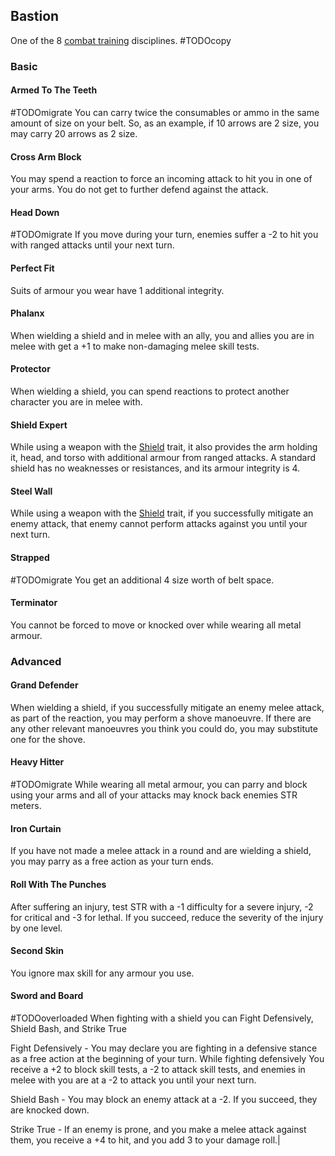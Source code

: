 ## Bastion
One of the 8 [combat training](Combat-Training) disciplines.
#TODOcopy

### Basic
#### Armed To The Teeth
#TODOmigrate 
You can carry twice the consumables or ammo in the same amount of size on your belt. So, as an example, if 10 arrows are 2 size, you may carry 20 arrows as 2 size.

#### Cross Arm Block
You may spend a reaction to force an incoming attack to hit you in one of your arms. You do not get to further defend against the attack.

#### Head Down
#TODOmigrate 
If you move during your turn, enemies suffer a -2 to hit you with ranged attacks until your next turn.

#### Perfect Fit
Suits of armour you wear have 1 additional integrity.

#### Phalanx
When wielding a shield and in melee with an ally, you and allies you are in melee with get a +1 to make non-damaging melee skill tests.

#### Protector
When wielding a shield, you can spend reactions to protect another character you are in melee with.

#### Shield Expert
While using a weapon with the [Shield](Weapon-Traits#Shield) trait, it also provides the arm holding it, head, and torso with additional armour from ranged attacks. A standard shield has no weaknesses or resistances, and its armour integrity is 4. 

#### Steel Wall
While using a weapon with the [Shield](Weapon-Traits#Shield) trait, if you successfully mitigate an enemy attack, that enemy cannot perform attacks against you until your next turn.

#### Strapped
#TODOmigrate 
You get an additional 4 size worth of belt space.

#### Terminator
You cannot be forced to move or knocked over while wearing all metal armour.

### Advanced
#### Grand Defender
When wielding a shield, if you successfully mitigate an enemy melee attack, as part of the reaction, you may perform a shove manoeuvre. If there are any other relevant manoeuvres you think you could do, you may substitute one for the shove.

#### Heavy Hitter
#TODOmigrate 
While wearing all metal armour, you can parry and block using your arms and all of your attacks may knock back enemies STR meters.

#### Iron Curtain
If you have not made a melee attack in a round and are wielding a shield, you may parry as a free action as your turn ends.

#### Roll With The Punches
After suffering an injury, test STR with a -1 difficulty for a severe injury, -2 for critical and -3 for lethal. If you succeed, reduce the severity of the injury by one level.

#### Second Skin
You ignore max skill for any armour you use.

#### Sword and Board
#TODOoverloaded 
When fighting with a shield you can Fight Defensively, Shield Bash, and Strike True

Fight Defensively - You may declare you are fighting in a defensive stance as a free action at the beginning of your turn. While fighting defensively You receive a +2 to block skill tests, a -2 to attack skill tests, and enemies in melee with you are at a -2 to attack you until your next turn.

Shield Bash - You may block an enemy attack at a -2. If you succeed, they are knocked down.

Strike True - If an enemy is prone, and you make a melee attack against them, you receive a +4 to hit, and you add 3 to your damage roll.|